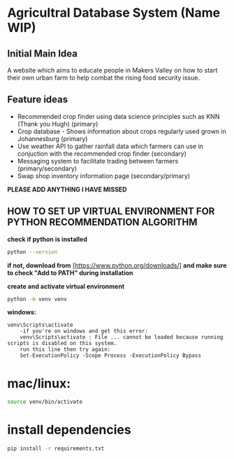 # Agricultral Database System (Name WIP)

## Initial Main Idea
A website which aims to educate people in Makers Valley on how to start their own urban farm to help combat the rising food security issue.

## Feature ideas
- Recommended crop finder using data science principles such as KNN (Thank you Hugh) (primary)
- Crop database - Shows information about crops regularly used grown in Johannesburg (primary)
- Use weather API to gather rainfall data which farmers can use in conjuction with the recommended crop finder (secondary)
- Messaging system to facilitate trading between farmers (primary/secondary)
- Swap shop inventory information page (secondary/primary)


**PLEASE ADD ANYTHING I HAVE MISSED**


## HOW TO SET UP VIRTUAL ENVIRONMENT FOR PYTHON RECOMMENDATION ALGORITHM

**check if python is installed**
```bash
python --version
```

**if not, download from** [https://www.python.org/downloads/]
**and make sure to check \"Add to PATH\" during installation**


**create and activate virtual environment**
```bash
python -m venv venv
```

**windows:**
```
venv\Scripts\activate
    -if you're on windows and get this error:
    venv\Scripts\activate : File ... cannot be loaded because running scripts is disabled on this system.
    run this line then try again:
    Set-ExecutionPolicy -Scope Process -ExecutionPolicy Bypass
```
# mac/linux:
```bash
source venv/bin/activate
```
# install dependencies
```bash
pip install -r requirements.txt
```
